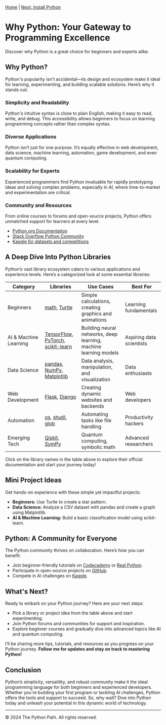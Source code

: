 [Home](../index.md) | [Next: Install Python](./PythonBasics/install_anaconda_guide.md)
# Why Python: Your Gateway to Programming Excellence
Discover why Python is a great choice for beginners and experts alike.


## Why Python?

Python's popularity isn't accidental—its design and ecosystem make it ideal for learning, experimenting, and building scalable solutions. Here’s why it stands out:

### Simplicity and Readability
Python's intuitive syntax is close to plain English, making it easy to read, write, and debug. This accessibility allows beginners to focus on learning programming concepts rather than complex syntax.

### Diverse Applications
Python isn’t just for one purpose. It’s equally effective in web development, data science, machine learning, automation, game development, and even quantum computing.

### Scalability for Experts
Experienced programmers find Python invaluable for rapidly prototyping ideas and solving complex problems, especially in AI, where time-to-market and experimentation are critical.

### Community and Resources
From online courses to forums and open-source projects, Python offers unmatched support for learners at every level.

- [Python.org Documentation](https://www.python.org)
- [Stack Overflow Python Community](https://stackoverflow.com/questions/tagged/python)
- [Kaggle for datasets and competitions](https://www.kaggle.com)

## A Deep Dive Into Python Libraries

Python’s vast library ecosystem caters to various applications and experience levels. Here’s a categorized look at some essential libraries:

| Category            | Libraries                                                                                      | Use Cases                                | Best For              |
|---------------------|------------------------------------------------------------------------------------------------|------------------------------------------|-----------------------|
| Beginners           | [math](https://docs.python.org/3/library/math.html), [Turtle](https://docs.python.org/3/library/turtle.html) | Simple calculations, creating graphics and animations | Learning fundamentals |
| AI & Machine Learning | [TensorFlow](https://www.tensorflow.org/api_docs), [PyTorch](https://pytorch.org/docs/stable/), [scikit-learn](https://scikit-learn.org/stable/documentation.html) | Building neural networks, deep learning, machine learning models | Aspiring data scientists |
| Data Science        | [pandas](https://pandas.pydata.org/pandas-docs/stable/), [NumPy](https://numpy.org/doc/stable/), [Matplotlib](https://matplotlib.org/stable/contents.html) | Data analysis, manipulation, and visualization | Data enthusiasts      |
| Web Development     | [Flask](https://flask.palletsprojects.com/en/2.2.x/), [Django](https://docs.djangoproject.com/en/stable/) | Creating dynamic websites and backends   | Web developers        |
| Automation          | [os](https://docs.python.org/3/library/os.html), [shutil](https://docs.python.org/3/library/shutil.html), [glob](https://docs.python.org/3/library/glob.html) | Automating tasks like file handling      | Productivity hackers  |
| Emerging Tech       | [Qiskit](https://qiskit.org/documentation/), [SymPy](https://docs.sympy.org/latest/index.html) | Quantum computing, symbolic math        | Advanced researchers  |

Click on the library names in the table above to explore their official documentation and start your journey today!

## Mini Project Ideas

Get hands-on experience with these simple yet impactful projects:

- **Beginners:** Use Turtle to create a star pattern.
- **Data Science:** Analyze a CSV dataset with pandas and create a graph using Matplotlib.
- **AI & Machine Learning:** Build a basic classification model using scikit-learn.

## Python: A Community for Everyone

The Python community thrives on collaboration. Here’s how you can benefit:

- Join beginner-friendly tutorials on [Codecademy](https://www.codecademy.com) or [Real Python](https://realpython.com).
- Participate in open-source projects on [GitHub](https://github.com).
- Compete in AI challenges on [Kaggle](https://www.kaggle.com).

## What's Next?

Ready to embark on your Python journey? Here are your next steps:

- Pick a library or project idea from the table above and start experimenting.
- Join Python forums and communities for support and inspiration.
- Explore beginner courses and gradually dive into advanced topics like AI and quantum computing.

I’ll be sharing more tips, tutorials, and resources as you progress on your Python journey. **Follow me for updates and stay on track to mastering Python!**

## Conclusion

Python’s simplicity, versatility, and robust community make it the ideal programming language for both beginners and experienced developers. Whether you're building your first program or tackling AI challenges, Python offers the tools and support to succeed. So, why wait? Dive into Python today and unleash your potential in this dynamic world of technology.

---


© 2024 The Python Path. All rights reserved.
